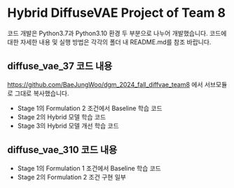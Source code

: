 # Hybrid DiffuseVAE Project of Team 8

코드 개발은 Python3.7과 Python3.10 환경 두 부분으로 나누어 개발했습니다. 코드에 대한 자세한 내용 및 실행 방법은 각각의 폴더 내 README.md를 참조 바랍니다.

## diffuse_vae_37 코드 내용

https://github.com/BaeJungWoo/dgm_2024_fall_diffvae_team8 에서 서브모듈로 그대로 복사했습니다.

- Stage 1의 Formulation 2 조건에서 Baseline 학습 코드
- Stage 2의 Hybrid 모델 학습 코드
- Stage 3의 Hybrid 모델 개선 학습 코드

## diffuse_vae_310 코드 내용

- Stage 1의 Formulation 1 조건에서 Baseline 학습 코드
- Stage 2의 Formulation 2 조건 구현 일부